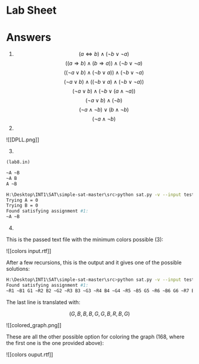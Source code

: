 # Lab Sheet

# Answers

1)  $$
(a \Leftrightarrow b) \wedge(\neg b \vee \neg a)
$$
$$ ((a \Rightarrow b) \land (b \Rightarrow a)) \wedge(\neg b \vee \neg a)$$
$$ ((\neg a \lor b) \land (\neg b \lor a)) \wedge(\neg b \vee \neg a)$$
$$ (\neg a \lor b) \land ((\neg b \lor a) \wedge(\neg b \vee \neg a))$$
$$ (\neg a \lor b) \land (\neg b \lor (a \land \neg a))$$
$$ (\neg a \lor b) \land (\neg b) $$
$$ (\neg a \land \neg b) \lor (b \land \neg b) $$
$$ (\neg a \land \neg b) $$
2) </br>

![[DPLL.png]]

3)
 ```txt
(lab8.in)

~A ~B
~A B
A ~B
```

```bash
H:\Desktop\INT1\SAT\simple-sat-master\src>python sat.py -v --input tests/Lab8/lab8.in
Trying A = 0
Trying B = 0
Found satisfying assignment #1:
~A ~B
```

4)
This is the passed text file with the minimum colors possible (3):

![[colors input.rtf]]

After a few recursions, this is the output and it gives one of the possible solutions:

```bash 
H:\Desktop\INT1\SAT\simple-sat-master\src>python sat.py -v --input tests/Lab8/colors.in
Found satisfying assignment #1:
~R1 ~B1 G1 ~R2 B2 ~G2 ~R3 B3 ~G3 ~R4 B4 ~G4 ~R5 ~B5 G5 ~R6 ~B6 G6 ~R7 B7 ~G7 R8 ~B8 ~G8 ~R9 B9 ~G9 ~R10 ~B10 G10
```
The last line is translated with: 

$$(G, B, B, B, G, G, B, R, B, G)$$

![[colored_graph.png]]

These are all the other possible option for coloring the graph (168, where the first one is the one provided above):

![[colors ouput.rtf]]

